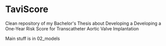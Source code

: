 # TaviScore
Clean repository of my Bachelor's Thesis about Developing a  Developing a One-Year Risk Score for Transcatheter Aortic Valve Implantation

Main stuff is in 02_models

